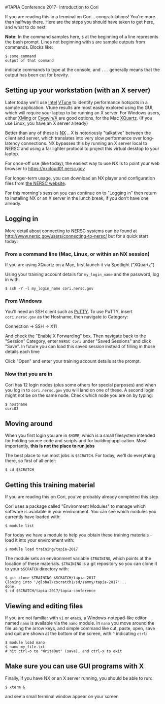 #TAPIA Conference 2017- Introduction to Cori

If you are reading this in a terminal on Cori .. congratulations! You're more
than halfway there. Here are the steps you should have taken to get here, and
what to do next

**Note:** In the command samples here, `$` at the beginning of a line 
represents the bash prompt. Lines not beginning with `$` are sample outputs 
from commands. Blocks like:

```console
$ some_command
output of that command
```

indicate commands to type at the console, and `...` generally means that the
output has been cut for brevity.


## Setting up your workstation (with an X server)

Later today we'll use [Intel] [VTune] to identify performance hotspots in a
sample application. Vtune results are most easily explored using the GUI, which
will require your laptop to be running an X server. For Windows users, either 
[XMing] or [Cygwin/X] are good options, for the Mac [XQuartz]. (If you use 
Linux, you have an X server already)

Better than any of these is [NX] .. X is notoriously "talkative" between the 
client and server, which translates into very slow performance over 
long-latency connections. NX bypasses this by running an X server local to 
NERSC and using a far lighter protocol to project this virtual desktop to your
laptop.

For once-off use (like today), the easiest way to use NX is to point your web
browser to https://nxcloud01.nersc.gov 

For longer-term usage, you can download an NX player and configuration files 
from [the NERSC website][NX].

For this morning's session you can continue on to "Logging in" then return
to installing NX or an X server in the lunch break, if you don't have one 
already.

[Intel]: https://software.intel.com/en-us/intel-vtune-amplifier-xe
[Vtune]: http://www.nersc.gov/users/software/performance-and-debugging-tools/vtune/

[XMing]: http://www.straightrunning.com/XmingNotes/
[Cygwin/X]: https://x.cygwin.com/

[XQuartz]: https://www.xquartz.org/

[NX]: http://www.nersc.gov/users/connecting-to-nersc/using-nx/

## Logging in

More detail about connecting to NERSC systems can be found at 
http://www.nersc.gov/users/connecting-to-nersc/ but for a quick start today:


### From a command line (Mac, Linux, or within an NX session)

If you are using XQuartz on a Mac, first launch it via Spotlight ("XQuartz") 

Using your training account details for `my_login_name` and the password, log
in with:

```console
$ ssh -Y -l my_login_name cori.nersc.gov
```


### From Windows

You'll need an SSH client such as [PuTTY]. To use PuTTY, insert 
`cori.nersc.gov` as the Hostname, then navigate to Category:

Connection -> SSH -> X11

And check the "Enable X Forwarding" box. Then navigate back to the "Session" 
Category, enter `NERSC Cori` under "Saved Sessions" and click "Save". In future
you can load this saved session instead of filling in those details each time

Click "Open" and enter your training account details at the prompt.

[PuTTY]: http://www.putty.org/


### Now that you are in

Cori has 12 login nodes (plus some others for special purposes) and when you 
log in to `cori.nersc.gov` you will land on one of these. A second login might
not be on the same node. Check which node you are on by typing:

```console
$ hostname
cori03
```


## Moving around

When you first login you are in `$HOME`, which is a small filesystem intended
for holding source code and scripts and for building application. Most 
importantly, **this is not the place to run jobs**

The best place to run most jobs is `$SCRATCH`. For today, we'll do everything 
there, so first of all enter:

```console
$ cd $SCRATCH
```


## Getting this training material

If you are reading this on Cori, you've probably already completed this step.

Cori uses a package called "Environment Modules" to manage which software is 
available in your environment. You can see which modules you currently have
loaded with:

```console
$ module list
```

For today we have a module to help you obtain these training materials - load
it into your environment with:

```console
$ module load training/tapia-2017
```

The module sets an environment variable `$TRAINING`, which points at the 
location of these materials. `$TRAINING` is a git repository so you can clone 
it to your `$SCRATCH` directory with:

```console
$ git clone $TRAINING $SCRATCH/tapia-2017
Cloning into '/global/cscratch1/sd/sammy/tapia-2017'...
done.
$ cd $SCRATCH/tapia-2017/tapia-conference
```


## Viewing and editing files

If you are not familiar with `vi` or `emacs`, a Windows-notepad-like editor
named `nano` is available via the `nano` module. In `nano` you move around the
file using the arrow keys, and simple command like cut, paste, open, save and
quit are shown at the bottom of the screen, with `^` indicating `ctrl`:

```console
$ module load nano
$ nano my_file.txt
# hit ctrl-o to "WriteOut" (save), and ctrl-x to exit
```


## Make sure you can use GUI programs with X

Finally, if you have NX or an X server running, you should be able to run:

```console
$ xterm &
```

and see a small terminal window appear on your screen

